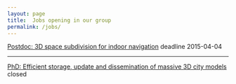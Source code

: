 ```yaml
---
layout: page
title:  Jobs opening in our group
permalink: /jobs/
---
```



[Postdoc: 3D space subdivision for indoor navigation](/jobs/postdoc201503/)
<span class="label label-success">deadline 2015-04-04</span> 

- - -

[PhD: Efficient storage, update and dissemination of massive 3D city models](/jobs/phd201502/)
<span class="label label-danger">closed</span> 